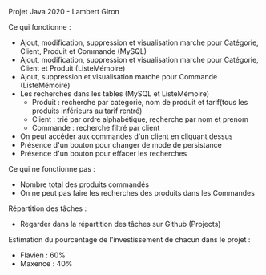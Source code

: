 Projet Java 2020 - Lambert Giron

Ce qui fonctionne :
- Ajout, modification, suppression et visualisation marche pour Catégorie, Client, Produit et Commande (MySQL)
- Ajout, modification, suppression et visualisation marche pour Catégorie, Client et Produit (ListeMémoire)
- Ajout, suppression et visualisation marche pour Commande (ListeMémoire)
- Les recherches dans les tables (MySQL et ListeMémoire)
  - Produit : recherche par categorie, nom de produit et tarif(tous les produits inférieurs au tarif rentré)
  - Client : trié par ordre alphabétique, recherche par nom et prenom
  - Commande : recherche filtré par client
- On peut accéder aux commandes d'un client en cliquant dessus
- Présence d'un bouton pour changer de mode de persistance
- Présence d'un bouton pour effacer les recherches

Ce qui ne fonctionne pas :
- Nombre total des produits commandés
- On ne peut pas faire les recherches des produits dans les Commandes

Répartition des tâches :
- Regarder dans la répartition des tâches sur Github (Projects)

Estimation du pourcentage de l'investissement de chacun dans le projet : 
- Flavien : 60%
- Maxence : 40%
